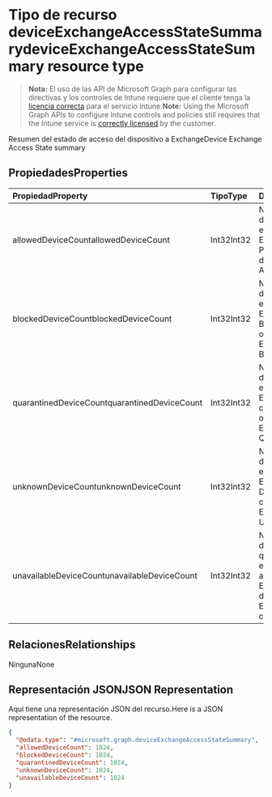 # <a name="deviceexchangeaccessstatesummary-resource-type"></a><span data-ttu-id="51415-101">Tipo de recurso deviceExchangeAccessStateSummary</span><span class="sxs-lookup"><span data-stu-id="51415-101">deviceExchangeAccessStateSummary resource type</span></span>

> <span data-ttu-id="51415-102">**Nota:** El uso de las API de Microsoft Graph para configurar las directivas y los controles de Intune requiere que el cliente tenga la [licencia correcta](https://go.microsoft.com/fwlink/?linkid=839381) para el servicio Intune.</span><span class="sxs-lookup"><span data-stu-id="51415-102">**Note:** Using the Microsoft Graph APIs to configure Intune controls and policies still requires that the Intune service is [correctly licensed](https://go.microsoft.com/fwlink/?linkid=839381) by the customer.</span></span>

<span data-ttu-id="51415-103">Resumen del estado de acceso del dispositivo a Exchange</span><span class="sxs-lookup"><span data-stu-id="51415-103">Device Exchange Access State summary</span></span>
## <a name="properties"></a><span data-ttu-id="51415-104">Propiedades</span><span class="sxs-lookup"><span data-stu-id="51415-104">Properties</span></span>
|<span data-ttu-id="51415-105">Propiedad</span><span class="sxs-lookup"><span data-stu-id="51415-105">Property</span></span>|<span data-ttu-id="51415-106">Tipo</span><span class="sxs-lookup"><span data-stu-id="51415-106">Type</span></span>|<span data-ttu-id="51415-107">Descripción</span><span class="sxs-lookup"><span data-stu-id="51415-107">Description</span></span>|
|:---|:---|:---|
|<span data-ttu-id="51415-108">allowedDeviceCount</span><span class="sxs-lookup"><span data-stu-id="51415-108">allowedDeviceCount</span></span>|<span data-ttu-id="51415-109">Int32</span><span class="sxs-lookup"><span data-stu-id="51415-109">Int32</span></span>|<span data-ttu-id="51415-110">Número total de dispositivos con el estado de acceso de Exchange: Permitido.</span><span class="sxs-lookup"><span data-stu-id="51415-110">Total count of devices with Exchange Access State: Allowed.</span></span>|
|<span data-ttu-id="51415-111">blockedDeviceCount</span><span class="sxs-lookup"><span data-stu-id="51415-111">blockedDeviceCount</span></span>|<span data-ttu-id="51415-112">Int32</span><span class="sxs-lookup"><span data-stu-id="51415-112">Int32</span></span>|<span data-ttu-id="51415-113">Número total de dispositivos con el estado de acceso de Exchange: Bloqueado.</span><span class="sxs-lookup"><span data-stu-id="51415-113">Total count of devices with Exchange Access State: Blocked.</span></span>|
|<span data-ttu-id="51415-114">quarantinedDeviceCount</span><span class="sxs-lookup"><span data-stu-id="51415-114">quarantinedDeviceCount</span></span>|<span data-ttu-id="51415-115">Int32</span><span class="sxs-lookup"><span data-stu-id="51415-115">Int32</span></span>|<span data-ttu-id="51415-116">Número total de dispositivos con el estado de acceso de Exchange: En cuarentena.</span><span class="sxs-lookup"><span data-stu-id="51415-116">Total count of devices with Exchange Access State: Quarantined.</span></span>|
|<span data-ttu-id="51415-117">unknownDeviceCount</span><span class="sxs-lookup"><span data-stu-id="51415-117">unknownDeviceCount</span></span>|<span data-ttu-id="51415-118">Int32</span><span class="sxs-lookup"><span data-stu-id="51415-118">Int32</span></span>|<span data-ttu-id="51415-119">Número total de dispositivos con el estado de acceso de Exchange: Desconocido.</span><span class="sxs-lookup"><span data-stu-id="51415-119">Total count of devices with Exchange Access State: Unknown.</span></span>|
|<span data-ttu-id="51415-120">unavailableDeviceCount</span><span class="sxs-lookup"><span data-stu-id="51415-120">unavailableDeviceCount</span></span>|<span data-ttu-id="51415-121">Int32</span><span class="sxs-lookup"><span data-stu-id="51415-121">Int32</span></span>|<span data-ttu-id="51415-122">Número total de dispositivos para los que no se puede encontrar el estado de acceso de Exchange.</span><span class="sxs-lookup"><span data-stu-id="51415-122">Total count of devices for which no Exchange Access State could be found.</span></span>|

## <a name="relationships"></a><span data-ttu-id="51415-123">Relaciones</span><span class="sxs-lookup"><span data-stu-id="51415-123">Relationships</span></span>
<span data-ttu-id="51415-124">Ninguna</span><span class="sxs-lookup"><span data-stu-id="51415-124">None</span></span>
## <a name="json-representation"></a><span data-ttu-id="51415-125">Representación JSON</span><span class="sxs-lookup"><span data-stu-id="51415-125">JSON Representation</span></span>
<span data-ttu-id="51415-126">Aquí tiene una representación JSON del recurso.</span><span class="sxs-lookup"><span data-stu-id="51415-126">Here is a JSON representation of the resource.</span></span>
<!-- {
  "blockType": "resource",
  "@odata.type": "microsoft.graph.deviceExchangeAccessStateSummary"
}
-->
``` json
{
  "@odata.type": "#microsoft.graph.deviceExchangeAccessStateSummary",
  "allowedDeviceCount": 1024,
  "blockedDeviceCount": 1024,
  "quarantinedDeviceCount": 1024,
  "unknownDeviceCount": 1024,
  "unavailableDeviceCount": 1024
}
```



